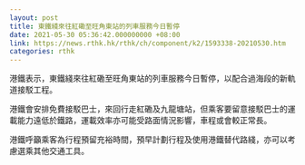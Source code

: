 ```yaml
---
layout: post
title: 東鐵綫來往紅磡至旺角東站的列車服務今日暫停
date: 2021-05-30 05:36:42.000000000 +08:00
link: https://news.rthk.hk/rthk/ch/component/k2/1593338-20210530.htm
categories: rthk
---
```


港鐵表示，東鐵綫來往紅磡至旺角東站的列車服務今日暫停，以配合過海段的新軌道接駁工程。

港鐵會安排免費接駁巴士，來回行走紅磡及九龍塘站，但乘客要留意接駁巴士的運載能力遠低於鐵路，運載效率亦可能受路面情況影響，車程或會較正常長。

港鐵呼籲乘客為行程預留充裕時間，預早計劃行程及使用港鐵替代路綫，亦可以考慮選乘其他交通工具。

